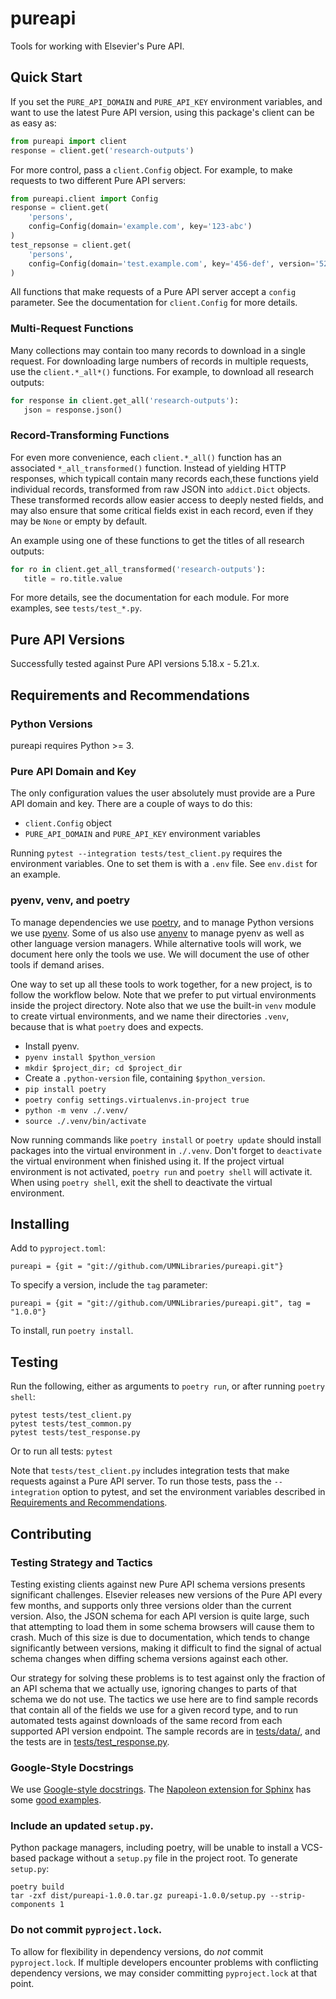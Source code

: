 # pureapi

Tools for working with Elsevier's Pure API.

## Quick Start

If you set the `PURE_API_DOMAIN` and `PURE_API_KEY` environment variables,
and want to use the latest Pure API version, using this package's client
can be as easy as:

```python
from pureapi import client
response = client.get('research-outputs')
```

For more control, pass a `client.Config` object. For example, to make requests
to two different Pure API servers:

```python
from pureapi.client import Config
response = client.get(
    'persons',
    config=Config(domain='example.com', key='123-abc')
)
test_repsonse = client.get(
    'persons',
    config=Config(domain='test.example.com', key='456-def', version='521')
)
```

All functions that make requests of a Pure API server accept a `config`
parameter. See the documentation for `client.Config` for more details.

### Multi-Request Functions

Many collections may contain too many records to download in a single request.
For downloading large numbers of records in multiple requests, use the
`client.*_all*()` functions. For example, to download all research outputs:

```python
for response in client.get_all('research-outputs'):
   json = response.json()
```

### Record-Transforming Functions

For even more convenience, each `client.*_all()` function has an associated
`*_all_transformed()` function. Instead of yielding HTTP responses, which
typicall contain many records each,these functions yield individual records,
transformed from raw JSON into `addict.Dict` objects. These transformed records
allow easier access to deeply nested fields, and may also ensure that some
critical fields exist in each record, even if they may be `None` or empty by
default.

An example using one of these functions to get the titles of all research
outputs:

```python
for ro in client.get_all_transformed('research-outputs'):
   title = ro.title.value
```

For more details, see the documentation for each module. For more examples, see
`tests/test_*.py`.

## Pure API Versions

Successfully tested against Pure API versions 5.18.x - 5.21.x.

## Requirements and Recommendations

### Python Versions

pureapi requires Python >= 3.

### Pure API Domain and Key

The only configuration values the user absolutely must provide are a Pure API
domain and key. There are a couple of ways to do this:
* `client.Config` object
* `PURE_API_DOMAIN` and `PURE_API_KEY` environment variables

Running `pytest --integration tests/test_client.py` requires the environment
variables. One to set them is with a `.env` file. See `env.dist` for an example.

### pyenv, venv, and poetry

To manage dependencies we use [poetry](https://python-poetry.org/), and to manage Python versions
we use [pyenv](https://github.com/pyenv/pyenv). Some of us also use [anyenv](https://github.com/anyenv/anyenv)
to manage pyenv as well as other language version managers. While alternative tools will work, we document
here only the tools we use. We will document the use of other tools if demand arises.

One way to set up all these tools to work together, for a new project, is to follow the workflow below.
Note that we prefer to put virtual environments inside the project directory. Note also that we use the
built-in `venv` module to create virtual environments, and we name their directories `.venv`, because
that is what `poetry` does and expects.

* Install pyenv.
* `pyenv install $python_version`
* `mkdir $project_dir; cd $project_dir`
* Create a `.python-version` file, containing `$python_version`.
* `pip install poetry`
* `poetry config settings.virtualenvs.in-project true`
* `python -m venv ./.venv/`
* `source ./.venv/bin/activate`

Now running commands like `poetry install` or `poetry update` should install packages into the virtual
environment in `./.venv`. Don't forget to `deactivate` the virtual environment when finished using it.
If the project virtual environment is not activated, `poetry run` and `poetry shell` will activate it.
When using `poetry shell`, exit the shell to deactivate the virtual environment.

## Installing

Add to `pyproject.toml`:

```
pureapi = {git = "git://github.com/UMNLibraries/pureapi.git"}
```

To specify a version, include the `tag` parameter:

```
pureapi = {git = "git://github.com/UMNLibraries/pureapi.git", tag = "1.0.0"}
```

To install, run `poetry install`.

## Testing

Run the following, either as arguments
to `poetry run`, or after running `poetry shell`:

```
pytest tests/test_client.py
pytest tests/test_common.py
pytest tests/test_response.py
```

Or to run all tests: `pytest`

Note that `tests/test_client.py` includes integration tests that make requests
against a Pure API server. To run those tests, pass the `--integration` option
to pytest, and set the environment variables described in
[Requirements and Recommendations](#requirements-and-recommendations).

## Contributing

### Testing Strategy and Tactics

Testing existing clients against new Pure API schema versions presents significant
challenges. Elsevier releases new versions of the Pure API every few months, and
supports only three versions older than the current version. Also, the JSON schema
for each API version is quite large, such that attempting to load them in some
schema browsers will cause them to crash. Much of this size is due to documentation,
which tends to change significantly between versions, making it difficult to find
the signal of actual schema changes when diffing schema versions against each other.

Our strategy for solving these problems is to test against only the fraction of
an API schema that we actually use, ignoring changes to parts of that schema we
do not use. The tactics we use here are to find sample records that contain all
of the fields we use for a given record type, and to run automated tests against
downloads of the same record from each supported API version endpoint. The sample
records are in [tests/data/](tests/data/), and the tests are in
[tests/test_response.py](tests/test_response.py).

### Google-Style Docstrings

We use [Google-style docstrings](https://github.com/google/styleguide/blob/gh-pages/pyguide.md#38-comments-and-docstrings).
The [Napoleon extension for Sphinx](https://sphinxcontrib-napoleon.readthedocs.io/en/latest/index.html)
has some [good examples](https://sphinxcontrib-napoleon.readthedocs.io/en/latest/example_google.html#example-google).

### Include an updated `setup.py`.

Python package managers, including poetry, will be unable to install a VCS-based package without a
`setup.py` file in the project root. To generate `setup.py`:

```
poetry build
tar -zxf dist/pureapi-1.0.0.tar.gz pureapi-1.0.0/setup.py --strip-components 1
```

### Do not commit `pyproject.lock`.

To allow for flexibility in dependency versions, do _not_ commit `pyproject.lock`.
If multiple developers encounter problems with conflicting dependency versions, we may
consider committing `pyproject.lock` at that point.
